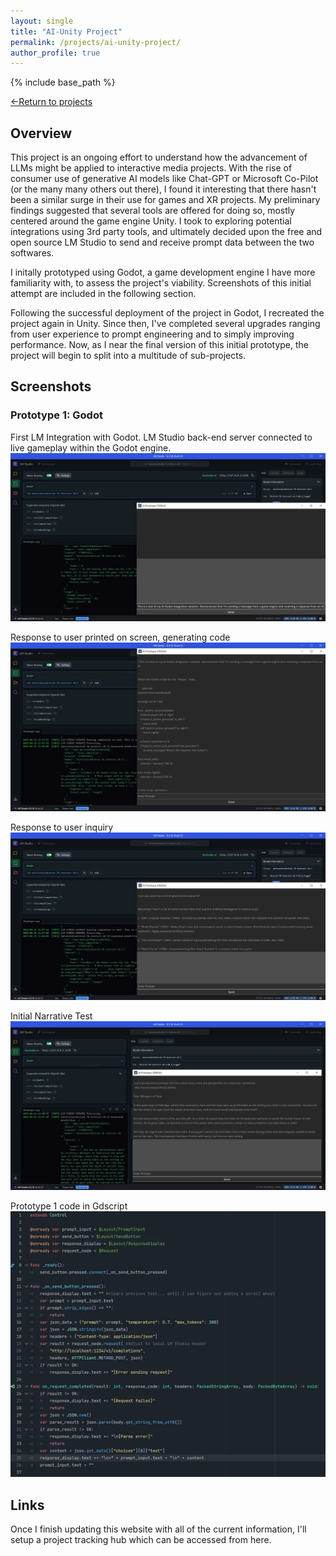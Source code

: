 ```yaml
---
layout: single
title: "AI-Unity Project"
permalink: /projects/ai-unity-project/
author_profile: true
---
```


{% include base_path %}

[←Return to projects](/projects/)  

## Overview

This project is an ongoing effort to understand how the advancement of LLMs might be applied to interactive media projects.
With the rise of consumer use of generative AI models like Chat-GPT or Microsoft Co-Pilot (or the many many others out there),
I found it interesting that there hasn't been a similar surge in their use for games and XR projects.
My preliminary findings suggested that several tools are offered for doing so, mostly centered around the game engine Unity.
I took to exploring potential integrations using 3rd party tools, and ultimately decided upon the free and open source LM Studio
to send and receive prompt data between the two softwares.  

I initally prototyped using Godot, a game development engine I have more familiarity with, to assess the project's viability.
Screenshots of this initial attempt are included in the following section.

Following the successful deployment of the project in Godot, I recreated the project again in Unity.
Since then, I've completed several upgrades ranging from user experience to prompt engineering and to simply improving performance.
Now, as I near the final version of this initial prototype, the project will begin to split into a multitude of sub-projects.

## Screenshots

### Prototype 1: Godot

First LM Integration with Godot. LM Studio back-end server connected to live gameplay within the Godot engine. 
![Screenshot 1](/images/ai-unity/screenshot1.png)

Response to user printed on screen, generating code
![Screenshot 2](/images/ai-unity/screenshot2.png)

Response to user inquiry
![Screenshot 3](/images/ai-unity/screenshot3.png)

Initial Narrative Test
![Screenshot 4](/images/ai-unity/screenshot4.png)

Prototype 1 code in Gdscript
![Screenshot 5](/images/ai-unity/screenshot5.png)

## Links
Once I finish updating this website with all of the current information, I'll setup a project tracking hub which can be accessed from here. 
